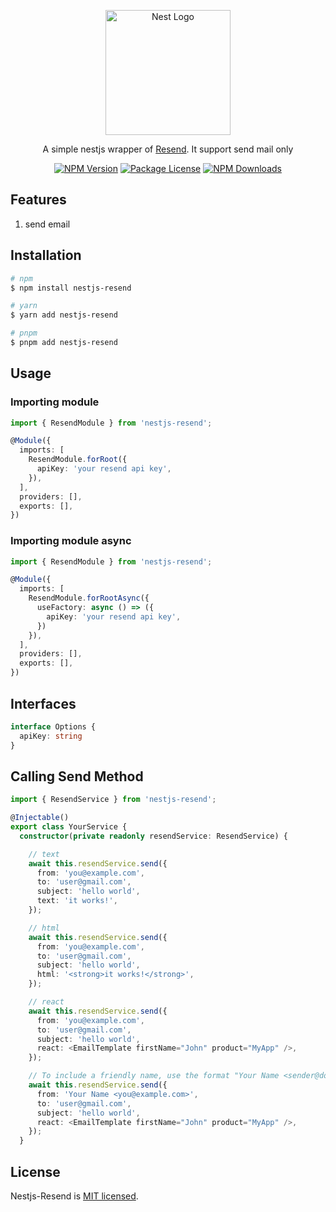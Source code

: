 <p align="center">
  <a href="http://nestjs.com/" target="blank"><img src="https://nestjs.com/img/logo-small.svg" width="200" alt="Nest Logo" /></a>
</p>

[circleci-image]: https://img.shields.io/circleci/build/github/nestjs/nest/master?token=abc123def456
[circleci-url]: https://circleci.com/gh/nestjs/nest

  <p align="center">A simple nestjs wrapper of <a href="https://resend.com" target="_blank">Resend</a>. It support send mail only</p>
    <p align="center">
<a href="https://www.npmjs.com/nestjs-resend" target="_blank"><img src="https://img.shields.io/npm/v/nestjs-resend.svg" alt="NPM Version" /></a>
<a href="https://www.npmjs.com/nestjs-resend" target="_blank"><img src="https://img.shields.io/npm/l/nestjs-resend.svg" alt="Package License" /></a>
<a href="https://www.npmjs.com/nestjs-resend" target="_blank"><img src="https://img.shields.io/npm/dm/nestjs-resend.svg" alt="NPM Downloads" /></a>
</p>
  <!--[![Backers on Open Collective](https://opencollective.com/nest/backers/badge.svg)](https://opencollective.com/nest#backer)
  [![Sponsors on Open Collective](https://opencollective.com/nest/sponsors/badge.svg)](https://opencollective.com/nest#sponsor)-->

## Features

1. send email

## Installation

```bash
# npm
$ npm install nestjs-resend

# yarn
$ yarn add nestjs-resend

# pnpm
$ pnpm add nestjs-resend
```

## Usage

### Importing module

```typescript
import { ResendModule } from 'nestjs-resend';

@Module({
  imports: [
    ResendModule.forRoot({
      apiKey: 'your resend api key',
    }),
  ],
  providers: [],
  exports: [],
})
```

### Importing module async

```typescript
import { ResendModule } from 'nestjs-resend';

@Module({
  imports: [
    ResendModule.forRootAsync({
      useFactory: async () => ({
        apiKey: 'your resend api key',
      })
    }),
  ],
  providers: [],
  exports: [],
})
```

## Interfaces

```typescript
interface Options {
  apiKey: string
}
```

## Calling Send Method

```typescript
import { ResendService } from 'nestjs-resend';

@Injectable()
export class YourService {
  constructor(private readonly resendService: ResendService) {

    // text
    await this.resendService.send({
      from: 'you@example.com',
      to: 'user@gmail.com',
      subject: 'hello world',
      text: 'it works!',
    });

    // html
    await this.resendService.send({
      from: 'you@example.com',
      to: 'user@gmail.com',
      subject: 'hello world',
      html: '<strong>it works!</strong>',
    });

    // react
    await this.resendService.send({
      from: 'you@example.com',
      to: 'user@gmail.com',
      subject: 'hello world',
      react: <EmailTemplate firstName="John" product="MyApp" />,
    });

    // To include a friendly name, use the format "Your Name <sender@domain.com>"
    await this.resendService.send({
      from: 'Your Name <you@example.com>',
      to: 'user@gmail.com',
      subject: 'hello world',
      react: <EmailTemplate firstName="John" product="MyApp" />,
    });
  }
```

## License

Nestjs-Resend is [MIT licensed](LICENSE).
